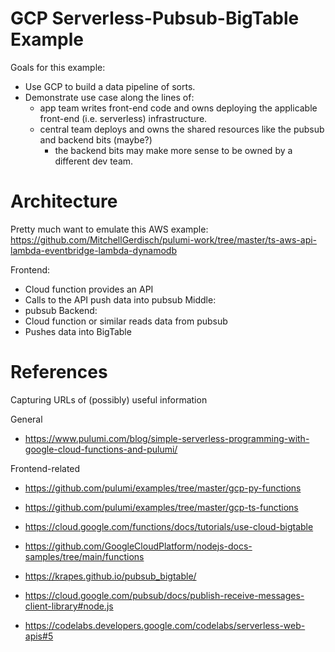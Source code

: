 # GCP Serverless-Pubsub-BigTable Example
Goals for this example:
- Use GCP to build a data pipeline of sorts.
- Demonstrate use case along the lines of:
  - app team writes front-end code and owns deploying the applicable front-end (i.e. serverless) infrastructure.
  - central team deploys and owns the shared resources like the pubsub and backend bits (maybe?)
    - the backend bits may make more sense to be owned by a different dev team.

# Architecture
Pretty much want to emulate this AWS example: 
https://github.com/MitchellGerdisch/pulumi-work/tree/master/ts-aws-api-lambda-eventbridge-lambda-dynamodb

Frontend:
- Cloud function provides an API
- Calls to the API push data into pubsub
Middle:
- pubsub
Backend:
- Cloud function or similar reads data from pubsub
- Pushes data into BigTable


# References
Capturing URLs of (possibly) useful information

General
- https://www.pulumi.com/blog/simple-serverless-programming-with-google-cloud-functions-and-pulumi/ 

Frontend-related
- https://github.com/pulumi/examples/tree/master/gcp-py-functions 
- https://github.com/pulumi/examples/tree/master/gcp-ts-functions 





- https://cloud.google.com/functions/docs/tutorials/use-cloud-bigtable
- https://github.com/GoogleCloudPlatform/nodejs-docs-samples/tree/main/functions
- https://krapes.github.io/pubsub_bigtable/ 
- https://cloud.google.com/pubsub/docs/publish-receive-messages-client-library#node.js

- https://codelabs.developers.google.com/codelabs/serverless-web-apis#5
